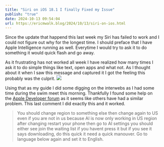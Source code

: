 ```yaml
---
title: "Siri on iOS 18.1 I finally Fixed my Issue"
publish: "true"
date: 2024-10-13 09:54:04
url: https://ericmwalk.blog/2024/10/13/siri-on-ios.html
---
```


Since the update that happend this last week my Siri has failed to work and I could not figure out why for the longest time. I should preface that I have Apple Intelligence running as well. Everytime I would try to ask it to do something it would quick flash and go away.

As it frustrating has not worked all week I have realized how many times I ask it to do simple things like text, open apps and what not. As I thought about it when I saw this message and captured it I got the feeling this probably was the culprit.
![](https://ericmwalk.blog/uploads/2024/img-0319.jpeg)


Using that as my guide I did some digging on the interwebs as I had some time during the swim meet this morning. Thankfully I found some help on the [Apple Developer forum](https://forums.developer.apple.com/forums/thread/764149) as it seems like others have had a similar problem. This last comment I did exactly this and it worked.

> You should change region to something else then change again to US even if you are not in us because AI is now only working in US region after changing restart your phone then go to AI settings you should either see join the waiting list if you havent press it but if you see it says downloading, do this quick it need a quick manouver. Go to language below again and set it to English.